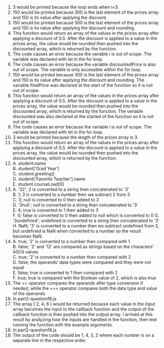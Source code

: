 1. 3 would be printed because the loop ends when i=3.
2. 150 would be printed because 300 is the last element of the prices array and 150 is its value after applying the discount.
3. 150 would be printed because 300 is the last element of the prices array and 150 is its value after applying the discount and rounding.
4. This function would return an array of the values in the prices array after applying a discount of 0.5. After the discount is applied to a value in the prices array, the value would be rounded then pushed into the discounted array, which is returned by the function.
5. The code causes an error because the variable i is out of scope. The variable was declared with let in the for loop.
6. The code causes an error because the variable discountedPrice is also out of scope. The variable is only accessible within the for loop.
7. 150 would be printed because 300 is the last element of the prices array and 150 is its value after applying the discount and rounding. The variable finalPrice was declared at the start of the function so it is not out of scope.
8. This function would return an array of the values in the prices array after applying a discount of 0.5. After the discount is applied to a value in the prices array, the value would be rounded then pushed into the discounted array, which is returned by the function. The variable discounted was also declared at the started of the function so it is not out of scope.
9. The code causes an error because the variable i is out of scope. The variable was declared with let in the for loop.
10. 3 would be printed because the length of the prices array is 3.
11. This function would return an array of the values in the prices array after applying a discount of 0.5. After the discount is applied to a value in the prices array, the value would be rounded then pushed into the discounted array, which is returned by the function.
12. A. student.name  
    B. student['Grad Year']  
    C. student.greeting()  
    D. student['Favorite Teacher'].name  
    E. student.courseLoad[0]  
13. A. '32';  2 is converted to a string then concatenated to '3'  
    B. 1;  3 is converted to a number then we subtract 2 from 3  
    C. 3;  null is converted to 0 then added to 3  
    D. '3null';  null is converted to a string then concatenated to '3'  
    E. 4;  true is converted to 1 then added to 3  
    F. 0;  false is converted to 0 then added to null which is converted to 0
    G. '3undefined';  undefined is converted to a string then concatenated to '3'  
    H. NaN;  '3' is converted to a number then we subtract undefined from 3, but undefined is NaN when converted to a number so the result becomes NaN.  
14. A. true;  '2' is converted to a number then compared with 1  
    B. false;  '2' and '12' are compared as strings based on the characters' ASCII values  
    C. true;  '2' is converted to a number then compared with 2  
    D. false;  the operands' data types were compared and they were not equal  
    E. false;  true is converted to 1 then compared with 2  
    F. true;  true is compared with the Boolean value of 2, which is also true  
15. The == operator compares the operands after type conversion if needed, while the === operator compares both the data type and value of the operands.
16. In part2-question16.js
17. The array [ 2, 4, 6 ] would be returned because each value in the input array becomes the input to the callback function and the output of the callback function is then pushed into the output array. I arrived at this result by analyzing how the inputs are handled in the function, then test running the function with the example arguments.
18. In part2-question18.js
19. The output of the code should be 1, 4, 3, 2 where each number is on a separate line in the respective order.